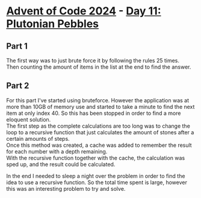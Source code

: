 # [Advent of Code 2024](../README.md) - [Day 11: Plutonian Pebbles](https://adventofcode.com/2024/day/11)

## Part 1
The first way was to just brute force it by following the rules 25 times.  
Then counting the amount of items in the list at the end to find the answer.  

## Part 2
For this part I've started using bruteforce. However the application was at more than 10GB of memory use
and started to take a minute to find the next item at only index 40. So this has been stopped in order to find 
a more eloquent solution.  
The first step as the complete calculations are too long was to change the loop to a recursive function that just
calculates the amount of stones after a certain amounts of steps.  
Once this method was created, a cache was added to remember the result for each number with a depth remaining.  
With the recursive function together with the cache, the calculation was sped up, and the result could be calculated.

In the end I needed to sleep a night over the problem in order to find the idea to use a recursive function.
So the total time spent is large, however this was an interesting problem to try and solve.